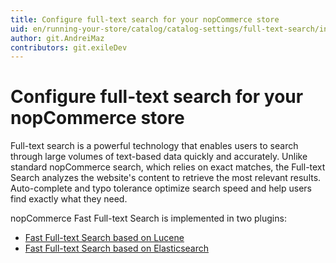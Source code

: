```yaml
---
title: Configure full-text search for your nopCommerce store
uid: en/running-your-store/catalog/catalog-settings/full-text-search/index
author: git.AndreiMaz
contributors: git.exileDev
---
```


# Configure full-text search for your nopCommerce store

Full-text search is a powerful technology that enables users to search through large volumes of text-based data quickly and accurately. Unlike standard nopCommerce search, which relies on exact matches, the Full-text Search analyzes the website's content to retrieve the most relevant results. Auto-complete and typo tolerance optimize search speed and help users find exactly what they need.

nopCommerce Fast Full-text Search is implemented in two plugins:

* [Fast Full-text Search based on Lucene](xref:en/running-your-store/catalog/catalog-settings/full-text-search/lucene-configure)
* [Fast Full-text Search based on Elasticsearch](xref:en/running-your-store/catalog/catalog-settings/full-text-search/elasticsearch-configure)
